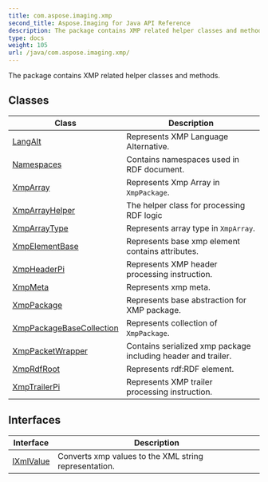 ```yaml
---
title: com.aspose.imaging.xmp
second_title: Aspose.Imaging for Java API Reference
description: The package contains XMP related helper classes and methods.
type: docs
weight: 105
url: /java/com.aspose.imaging.xmp/
---
```


The package contains XMP related helper classes and methods.


## Classes

| Class | Description |
| --- | --- |
| [LangAlt](../com.aspose.imaging.xmp/langalt) | Represents XMP Language Alternative. |
| [Namespaces](../com.aspose.imaging.xmp/namespaces) | Contains namespaces used in RDF document. |
| [XmpArray](../com.aspose.imaging.xmp/xmparray) | Represents Xmp Array in `XmpPackage`. |
| [XmpArrayHelper](../com.aspose.imaging.xmp/xmparrayhelper) | The helper class for processing RDF logic |
| [XmpArrayType](../com.aspose.imaging.xmp/xmparraytype) | Represents array type in `XmpArray`. |
| [XmpElementBase](../com.aspose.imaging.xmp/xmpelementbase) | Represents base xmp element contains attributes. |
| [XmpHeaderPi](../com.aspose.imaging.xmp/xmpheaderpi) | Represents XMP header processing instruction. |
| [XmpMeta](../com.aspose.imaging.xmp/xmpmeta) | Represents xmp meta. |
| [XmpPackage](../com.aspose.imaging.xmp/xmppackage) | Represents base abstraction for XMP package. |
| [XmpPackageBaseCollection](../com.aspose.imaging.xmp/xmppackagebasecollection) | Represents collection of `XmpPackage`. |
| [XmpPacketWrapper](../com.aspose.imaging.xmp/xmppacketwrapper) | Contains serialized xmp package including header and trailer. |
| [XmpRdfRoot](../com.aspose.imaging.xmp/xmprdfroot) | Represents rdf:RDF element. |
| [XmpTrailerPi](../com.aspose.imaging.xmp/xmptrailerpi) | Represents XMP trailer processing instruction. |

## Interfaces

| Interface | Description |
| --- | --- |
| [IXmlValue](../com.aspose.imaging.xmp/ixmlvalue) | Converts xmp values to the XML string representation. |
